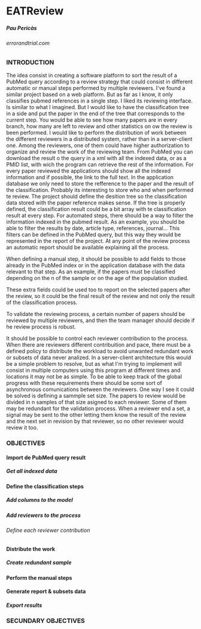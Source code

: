 # EATReview


##### Pau Pericàs
###### errorandtrial.com


### INTRODUCTION

The idea consist in creating a software platform to sort the result of a PubMed query according to a review strategy that could consist in different automatic or manual steps performed by multiple reviewers.
I've found a similar project based on a web platform. But as far as I know, it only classifies pubmed references in a single step. I liked its reviewing interface. Is similar to what I imagined. But I would like to have the classification tree in a side and put the paper in the end of the tree that corresponds to the current step.
You would be able to see how many papers are in every branch, how many are left to review and other statistics on ow the review is been performed. 
I would like to perform the distribution of work between the different reviewers in a distributed system, rather than in a server-client one. Among the reviewers, one of them could have higher authorization to organize and review the work of the reviewing team. 
From PubMed you can download the result o the query in a xml with all the indexed data, or as a PMID list, with wich the program can retrieve the rest of the information. 
For every paper reviewed the applications should show all the indexed information and if possible, the link to the full text. In the application database we only need to store the refference to the paper and the result of the classification. Probably its interesting to store who and when performed te review. 
The project should define the desition tree so the classification data stored with the paper reference makes sense. If the tree is properly defined, the classification result could be a bit array with te classification result at every step. 
For automated steps, there should be a way to filter the information indexed in the pubmed result. As an example, you should be able to filter the results by date, article type, references, journal... This filters can be defined in the PubMed query, but this way they would be represented in the report of the project.
At any point of the review process an automatic report should be available explaining all the process. 

When defining a manual step, it should be possible to add fields to those already in the PubMed index or in the application database with the data relevant to that step. As an example, if the papers must be classified depending on the n of the sample or on the age of the population studied. 

These extra fields could be used too to report on the selected papers after the review, so it could be the final result of the review and not only the result of the classification process. 

To validate the reviewing process, a certain number of papers should be reviewed by multiple reviewers, and then the team manager should decide if he review process is robust.

It should be possible to control each reviewer contribution to the process. When there are reviewers different contribuition and pace, there must be a defined policy to distribute the workload to avoid unwanted redundant work or subsets of data never analized. 
In a server-client architecture this would be a simple problem to resolve, but as what I'm trying to implement will consist in multiple computers using this program at different times and locations it may not be as simple. To be able to keep track of the global progress with these requirements there should be some sort of asynchronous comunications between the reviewers.
One way I see it could be solved is defining a sammple set size. The papers to review would be divided in n samples of that size asigned to each reviewer. Some of them may be redundant for the validation process. When a reviewer end a set, a signal may be sent to the other letting them know the result of the review and the next set in revision by that reviewer, so no other reviewer would review it too. 

### OBJECTIVES

#### Import de PubMed query result
##### Get all indexed data
#### Define the classification steps
##### Add columns to the model
##### Add reviewers to the process
###### Define each reviewer contribution
#### Distribute the work
##### Create redundant sample
#### Perform the manual steps
#### Generate report & subsets data
##### Export results

### SECUNDARY OBJECTIVES 
